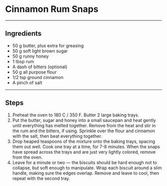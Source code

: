 # Cinnamon Rum Snaps

---

## Ingredients

* 50 g butter, plus extra for greasing
* 50 g soft light brown sugar
* 50 g runny honey
* 1 tbsp rum
* A dash of bitters (optional)
* 50 g all purpose flour
* 1/2 tsp ground cinnamon
* A pinch of salt

---

## Steps

1.  Preheat the oven to 180 C / 350 F. Butter 2 large baking trays.
2.  Put the butter, sugar and honey into a small saucepan and heat gently until everything has melted together. Remove from the heat and stir in the rum and the bitters, if using. Sprinkle over the flour and cinnamon with the salt, then beat everything together.
3.  Drop heaped teaspoons of the mixture onto the baking trays, spacing them out well. Cook one tray at a time, for 7-8 minutes. When the snaps have spread across the trays and are just very lightly colored, remove from the oven.
4.  Leave for a minute or two — the biscuits should be hard enough not to collapse, but soft enough to manipulate. Wrap each biscuit around a slim handle, making sure the edges overlap. Remove and leave to cool, then repeat with the second tray.